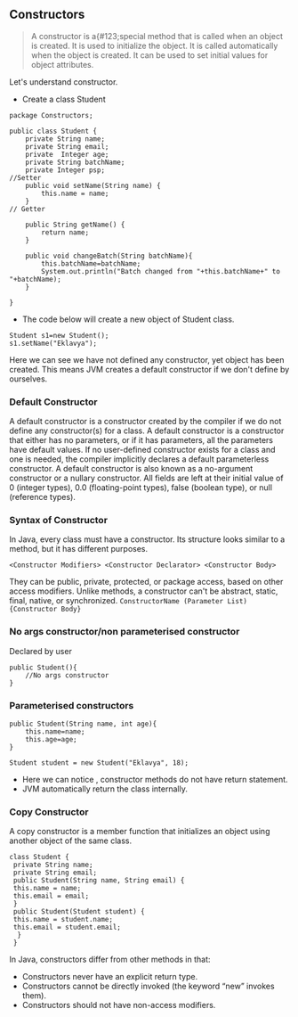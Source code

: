 ## Constructors
> A constructor is a&#123;#123;special method that is called when an object is created. It is used to initialize the object. It
is called automatically when the object is created. It can be used to set initial values for object attributes.

Let's understand constructor.

- Create a class Student
```
package Constructors;

public class Student {
    private String name;
    private String email;
    private  Integer age;
    private String batchName;
    private Integer psp;
//Setter
    public void setName(String name) {
        this.name = name;
    }
// Getter

    public String getName() {
        return name;
    }

    public void changeBatch(String batchName){
        this.batchName=batchName;
        System.out.println("Batch changed from "+this.batchName+" to "+batchName);
    }

}

```
- The code below will create a new object of Student class.
```
Student s1=new Student();
s1.setName("Eklavya");
```
Here we can see we have not defined any constructor, yet object has been created.
This means JVM creates a default constructor if we don't define by ourselves.

### Default Constructor
A default constructor is a constructor created by the compiler if we do not define any constructor(s) for a
class.
A default constructor is a constructor that either has no parameters, or if it has parameters, all the
parameters have default values. If no user-defined constructor exists for a class and one is needed, the
compiler implicitly declares a default parameterless constructor.
A default constructor is also known as a no-argument constructor or a nullary constructor. All fields are left
at their initial value of 0 (integer types), 0.0 (floating-point types), false (boolean type), or null (reference
types).
### Syntax of Constructor
In Java, every class must have a constructor. Its structure looks similar to a method, but it has different
purposes.
```
<Constructor Modifiers> <Constructor Declarator> <Constructor Body>
```
They can be public, private, protected, or package
access, based on other access modifiers. Unlike methods, a constructor can't be abstract, static, final,
native, or synchronized.
```ConstructorName (Parameter List){Constructor Body}```

### No args constructor/non parameterised constructor
Declared by user
```
public Student(){
    //No args constructor
}
```

### Parameterised constructors

```
public Student(String name, int age){
    this.name=name;
    this.age=age;
}

Student student = new Student("Eklavya", 18);
```
- Here we can notice , constructor methods do not have return statement.
- JVM automatically return the class  internally.

### Copy Constructor
A copy constructor is a member function that initializes an object using another object of the same class.
```
class Student {
 private String name;
 private String email;
 public Student(String name, String email) {
 this.name = name;
 this.email = email;
 }
 public Student(Student student) {
 this.name = student.name;
 this.email = student.email;
  }
 }

```
In Java, constructors differ from other methods in that:
- Constructors never have an explicit return type.
- Constructors cannot be directly invoked (the keyword “new” invokes them).
- Constructors should not have non-access modifiers.

